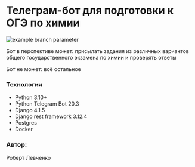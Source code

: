 # Телеграм-бот для подготовки к ОГЭ по химии

![example branch parameter](https://github.com/github/ltlrn/not_a_bot/actions/workflows/bot_workflow.yml/badge.svg/badge.svg?branch=main)

   Бот в перспективе может: присылать задания из различных 
   вариантов общего государственного экзамена по химии и проверять ответы 

   Бот не может: всё остальное


### Технологии
- Python 3.10+
- Python Telegram Bot 20.3
- Django 4.1.5 
- Django rest framework 3.12.4
- Postgres
- Docker


### Автор:
Роберт Левченко  
